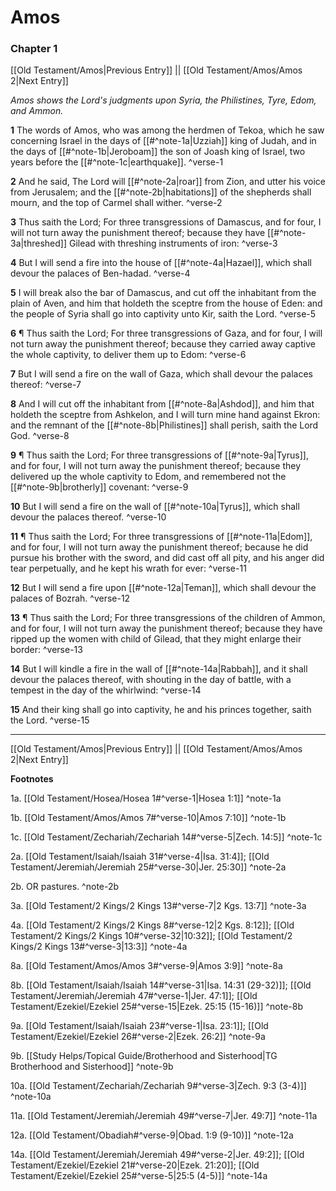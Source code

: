 # Amos

### Chapter 1

[[Old Testament/Amos|Previous Entry]]  ||  [[Old Testament/Amos/Amos 2|Next Entry]]

*Amos shows the Lord's judgments upon Syria, the Philistines, Tyre, Edom, and Ammon.*

**1**  The words of Amos, who was among the herdmen of Tekoa, which he saw concerning Israel in the days of [[#^note-1a|Uzziah]] king of Judah, and in the days of [[#^note-1b|Jeroboam]] the son of Joash king of Israel, two years before the [[#^note-1c|earthquake]]. ^verse-1

**2**  And he said, The Lord will [[#^note-2a|roar]] from Zion, and utter his voice from Jerusalem; and the [[#^note-2b|habitations]] of the shepherds shall mourn, and the top of Carmel shall wither. ^verse-2

**3**  Thus saith the Lord; For three transgressions of Damascus, and for four, I will not turn away the punishment thereof; because they have [[#^note-3a|threshed]] Gilead with threshing instruments of iron: ^verse-3

**4**  But I will send a fire into the house of [[#^note-4a|Hazael]], which shall devour the palaces of Ben-hadad. ^verse-4

**5**  I will break also the bar of Damascus, and cut off the inhabitant from the plain of Aven, and him that holdeth the sceptre from the house of Eden: and the people of Syria shall go into captivity unto Kir, saith the Lord. ^verse-5

**6**  ¶ Thus saith the Lord; For three transgressions of Gaza, and for four, I will not turn away the punishment thereof; because they carried away captive the whole captivity, to deliver them up to Edom: ^verse-6

**7**  But I will send a fire on the wall of Gaza, which shall devour the palaces thereof: ^verse-7

**8**  And I will cut off the inhabitant from [[#^note-8a|Ashdod]], and him that holdeth the sceptre from Ashkelon, and I will turn mine hand against Ekron: and the remnant of the [[#^note-8b|Philistines]] shall perish, saith the Lord God. ^verse-8

**9**  ¶ Thus saith the Lord; For three transgressions of [[#^note-9a|Tyrus]], and for four, I will not turn away the punishment thereof; because they delivered up the whole captivity to Edom, and remembered not the [[#^note-9b|brotherly]] covenant: ^verse-9

**10**  But I will send a fire on the wall of [[#^note-10a|Tyrus]], which shall devour the palaces thereof. ^verse-10

**11**  ¶ Thus saith the Lord; For three transgressions of [[#^note-11a|Edom]], and for four, I will not turn away the punishment thereof; because he did pursue his brother with the sword, and did cast off all pity, and his anger did tear perpetually, and he kept his wrath for ever: ^verse-11

**12**  But I will send a fire upon [[#^note-12a|Teman]], which shall devour the palaces of Bozrah. ^verse-12

**13**  ¶ Thus saith the Lord; For three transgressions of the children of Ammon, and for four, I will not turn away the punishment thereof; because they have ripped up the women with child of Gilead, that they might enlarge their border: ^verse-13

**14**  But I will kindle a fire in the wall of [[#^note-14a|Rabbah]], and it shall devour the palaces thereof, with shouting in the day of battle, with a tempest in the day of the whirlwind: ^verse-14

**15**  And their king shall go into captivity, he and his princes together, saith the Lord. ^verse-15


---
[[Old Testament/Amos|Previous Entry]]  ||  [[Old Testament/Amos/Amos 2|Next Entry]]


**Footnotes**


1a. [[Old Testament/Hosea/Hosea 1#^verse-1|Hosea 1:1]] ^note-1a

1b. [[Old Testament/Amos/Amos 7#^verse-10|Amos 7:10]] ^note-1b

1c. [[Old Testament/Zechariah/Zechariah 14#^verse-5|Zech. 14:5]] ^note-1c

2a. [[Old Testament/Isaiah/Isaiah 31#^verse-4|Isa. 31:4]]; [[Old Testament/Jeremiah/Jeremiah 25#^verse-30|Jer. 25:30]] ^note-2a

2b. OR pastures. ^note-2b

3a. [[Old Testament/2 Kings/2 Kings 13#^verse-7|2 Kgs. 13:7]] ^note-3a

4a. [[Old Testament/2 Kings/2 Kings 8#^verse-12|2 Kgs. 8:12]]; [[Old Testament/2 Kings/2 Kings 10#^verse-32|10:32]]; [[Old Testament/2 Kings/2 Kings 13#^verse-3|13:3]] ^note-4a

8a. [[Old Testament/Amos/Amos 3#^verse-9|Amos 3:9]] ^note-8a

8b. [[Old Testament/Isaiah/Isaiah 14#^verse-31|Isa. 14:31 (29-32)]]; [[Old Testament/Jeremiah/Jeremiah 47#^verse-1|Jer. 47:1]]; [[Old Testament/Ezekiel/Ezekiel 25#^verse-15|Ezek. 25:15 (15-16)]] ^note-8b

9a. [[Old Testament/Isaiah/Isaiah 23#^verse-1|Isa. 23:1]]; [[Old Testament/Ezekiel/Ezekiel 26#^verse-2|Ezek. 26:2]] ^note-9a

9b. [[Study Helps/Topical Guide/Brotherhood and Sisterhood|TG Brotherhood and Sisterhood]] ^note-9b

10a. [[Old Testament/Zechariah/Zechariah 9#^verse-3|Zech. 9:3 (3-4)]] ^note-10a

11a. [[Old Testament/Jeremiah/Jeremiah 49#^verse-7|Jer. 49:7]] ^note-11a

12a. [[Old Testament/Obadiah#^verse-9|Obad. 1:9 (9-10)]] ^note-12a

14a. [[Old Testament/Jeremiah/Jeremiah 49#^verse-2|Jer. 49:2]]; [[Old Testament/Ezekiel/Ezekiel 21#^verse-20|Ezek. 21:20]]; [[Old Testament/Ezekiel/Ezekiel 25#^verse-5|25:5 (4-5)]] ^note-14a